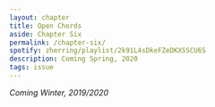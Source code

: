 ```yaml
---
layout: chapter
title: Open Chords
aside: Chapter Six
permalink: /chapter-six/
spotify: zherring/playlist/2k91L4sDkeFZeDKXSSCU6S
description: Coming Spring, 2020
tags: issue
---
```


_Coming Winter, 2019/2020_

